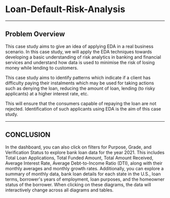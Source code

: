 # Loan-Default-Risk-Analysis

---

## Problem Overview

This case study aims to give an idea of applying EDA in a real business scenario. In this case study, we will apply the EDA techniques towards developing a basic understanding of risk analytics in banking and financial services and understand how data is used to minimise the risk of losing money while lending to customers.

This case study aims to identify patterns which indicate if a client has difficulty paying their instalments which may be used for taking actions such as denying the loan, reducing the amount of loan, lending (to risky applicants) at a higher interest rate, etc. 

This will ensure that the consumers capable of repaying the loan are not rejected. Identification of such applicants using EDA is the aim of this case study.

---

## CONCLUSION

In the dashboard, you can also click on filters for Purpose, Grade, and Verification Status to explore bank loan data for the year 2021. This includes Total Loan Applications, Total Funded Amount, Total Amount Received, Average Interest Rate, Average Debt-to-Income Ratio (DTI), along with their monthly averages and monthly growth rates. Additionally, you can explore a summary of monthly data, bank loan details for each state in the U.S., loan terms, borrower's years of employment, loan purposes, and the homeowner status of the borrower. When clicking on these diagrams, the data will interactively change across all diagrams and tables.













